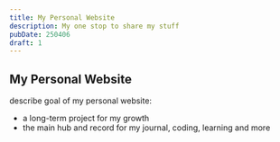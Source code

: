 ```yaml
---
title: My Personal Website
description: My one stop to share my stuff
pubDate: 250406
draft: 1
---
```


## My Personal Website

describe goal of my personal website:
- a long-term project for my growth
- the main hub and record for my journal, coding, learning and more

